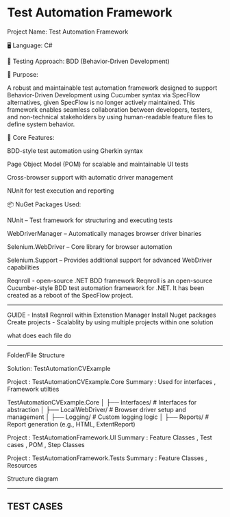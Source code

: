 # Test Automation Framework


Project Name: Test Automation Framework

🖥 Language: C#

🧪 Testing Approach: BDD (Behavior-Driven Development)

🎯 Purpose:

A robust and maintainable test automation framework designed to support Behavior-Driven Development using Cucumber syntax via SpecFlow alternatives, given SpecFlow is no longer actively maintained. 
This framework enables seamless collaboration between developers, testers, and non-technical stakeholders by using human-readable feature files to define system behavior.

🧱 Core Features:

BDD-style test automation using Gherkin syntax

Page Object Model (POM) for scalable and maintainable UI tests

Cross-browser support with automatic driver management

NUnit for test execution and reporting

📦 NuGet Packages Used:

NUnit – Test framework for structuring and executing tests

WebDriverManager – Automatically manages browser driver binaries

Selenium.WebDriver – Core library for browser automation

Selenium.Support – Provides additional support for advanced WebDriver capabilities

Reqnroll - open-source .NET BDD framework
Reqnroll is an open-source Cucumber-style BDD test automation framework for .NET. It has been created as a reboot of the SpecFlow project.


---
GUIDE - 
Install Reqnroll within Extenstion Manager
Install Nuget packages 
Create projects  - Scalablity by using multiple projects within one solution 

what does each file do 

----

Folder/File Structure 

Solution: TestAutomationCVExample


Project : TestAutomationCVExample.Core
Summary : Used for interfaces , Framework utilties 

TestAutomationCVExample.Core
│
├── Interfaces/                  # Interfaces for abstraction
│
├── LocalWebDriver/             # Browser driver setup and management
│
├── Logging/                    # Custom logging logic
│
├── Reports/                    # Report generation (e.g., HTML, ExtentReport)

Project : TestAutomationFramework.UI 
Summary : Feature Classes , Test cases , POM , Step Classes

Project : TestAutomationFramework.Tests 
Summary : Feature Classes  , Resources 





Structure diagram 


----------------------------
TEST CASES
----------------------------



